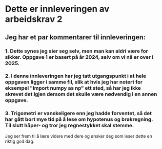 # Dette er innleveringen av arbeidskrav 2

<h2>Jeg har et par kommentarer til innleveringen:</h2>
<h3>1. Dette synes jeg sier seg selv, men man kan aldri være for sikker. Oppgave 1 er basert på år 2024, selv om vi nå er over i 2025.</h3>
<h3>2. I denne innleveringen har jeg tatt utgangspunkt i at hele oppgaven ligger i samme fil, slik at hvis jeg har notert for eksempel "Import numpy as np" ett sted, så har jeg ikke skrevet det igjen dersom det skulle være nødvendig i en annen oppgave.</h3>
<h3>3. Trigometri er vanskeligere enn jeg hadde forventet, så det har gått bort mye tid på å lese om hypotenus og brøkregning. Til slutt håper- og tror jeg regnestykket skal stemme.</h3>

Jeg ser frem til å lære videre med dere og ønsker deg som leser dette en riktig god dag. 
